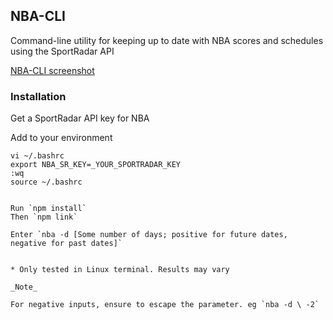 ## NBA-CLI

Command-line utility for keeping up to date with NBA scores and schedules using the SportRadar API

[NBA-CLI screenshot](./nba-cli.PNG)

### Installation

Get a SportRadar API key for NBA


Add to your environment

```
vi ~/.bashrc
export NBA_SR_KEY=_YOUR_SPORTRADAR_KEY
:wq
source ~/.bashrc


Run `npm install`
Then `npm link`

Enter `nba -d [Some number of days; positive for future dates, negative for past dates]`


* Only tested in Linux terminal. Results may vary

_Note_ 

For negative inputs, ensure to escape the parameter. eg `nba -d \ -2`
